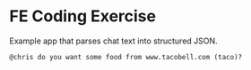 # FE Coding Exercise
Example app that parses chat text into structured JSON.

```
@chris do you want some food from www.tacobell.com (taco)?
```

```

```
